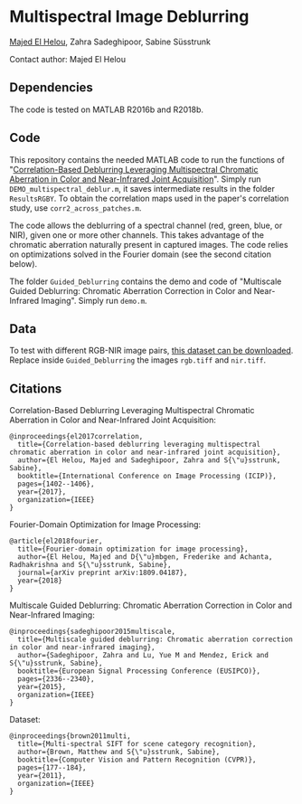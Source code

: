 # Multispectral Image Deblurring
[Majed El Helou](https://majedelhelou.github.io/), Zahra Sadeghipoor, Sabine Süsstrunk

Contact author: Majed El Helou

## Dependencies
The code is tested on MATLAB R2016b and R2018b.

## Code
This repository contains the needed MATLAB code to run the functions of "[Correlation-Based Deblurring Leveraging Multispectral 
Chromatic Aberration in Color and Near-Infrared Joint Acquisition](https://infoscience.epfl.ch/record/231919/files/CORRELATION-BASED%20DEBLURRING%20LEVERAGING%20MULTISPECTRAL%20CHROMATIC%20ABERRATION%20IN%20COLOR%20AND%20NEAR-INFRARED%20JOINT%20ACQUISITION.pdf)". Simply run `DEMO_multispectral_deblur.m`, it saves intermediate 
results in the folder `ResultsRGBY`. To obtain the correlation maps used in the paper's correlation study, use `corr2_across_patches.m`.

The code allows the deblurring of a spectral channel (red, green, blue, or NIR), given one or more other channels. This takes advantage of the chromatic aberration naturally present in captured images. The code relies on optimizations solved in the Fourier domain (see the second citation below).

The folder `Guided_Deblurring` contains the demo and code of "Multiscale Guided Deblurring: Chromatic Aberration 
Correction in Color and Near-Infrared Imaging". Simply run `demo.m`.

## Data
To test with different RGB-NIR image pairs, [this dataset can be downloaded](https://ivrl.epfl.ch/research-2/research-downloads/supplementary_material-cvpr11-index-html/).
Replace inside `Guided_Deblurring` the images `rgb.tiff` and `nir.tiff`.


## Citations
Correlation-Based Deblurring Leveraging Multispectral Chromatic Aberration in Color and Near-Infrared Joint Acquisition:
```
@inproceedings{el2017correlation,
  title={Correlation-based deblurring leveraging multispectral chromatic aberration in color and near-infrared joint acquisition},
  author={El Helou, Majed and Sadeghipoor, Zahra and S{\"u}sstrunk, Sabine},
  booktitle={International Conference on Image Processing (ICIP)},
  pages={1402--1406},
  year={2017},
  organization={IEEE}
}
```

Fourier-Domain Optimization for Image Processing:
```
@article{el2018fourier,
  title={Fourier-domain optimization for image processing},
  author={El Helou, Majed and D{\"u}mbgen, Frederike and Achanta, Radhakrishna and S{\"u}sstrunk, Sabine},
  journal={arXiv preprint arXiv:1809.04187},
  year={2018}
}
```

Multiscale Guided Deblurring: Chromatic Aberration Correction in Color and Near-Infrared Imaging:
```
@inproceedings{sadeghipoor2015multiscale,
  title={Multiscale guided deblurring: Chromatic aberration correction in color and near-infrared imaging},
  author={Sadeghipoor, Zahra and Lu, Yue M and Mendez, Erick and S{\"u}sstrunk, Sabine},
  booktitle={European Signal Processing Conference (EUSIPCO)},
  pages={2336--2340},
  year={2015},
  organization={IEEE}
}
```

Dataset:
```
@inproceedings{brown2011multi,
  title={Multi-spectral SIFT for scene category recognition},
  author={Brown, Matthew and S{\"u}sstrunk, Sabine},
  booktitle={Computer Vision and Pattern Recognition (CVPR)},
  pages={177--184},
  year={2011},
  organization={IEEE}
}
```
